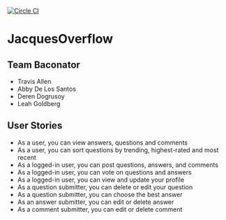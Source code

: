 [![Circle CI](https://circleci.com/gh/nyc-fireflies-2015/JacquesOverflow.svg?style=svg)](https://circleci.com/gh/nyc-fireflies-2015/JacquesOverflow)

# JacquesOverflow

## Team Baconator
* Travis Allen
* Abby De Los Santos
* Deren Dogrusoy
* Leah Goldberg


## User Stories
* As a user, you can view answers, questions and comments
* As a user, you can sort questions by trending, highest-rated and most recent
* As a logged-in user, you can post questions, answers, and comments
* As a logged-in user, you can vote on questions and answers
* As a logged-in user, you can view and update your profile
* As a question submitter, you can delete or edit your question
* As a question submitter, you can choose the best answer
* As an answer submitter, you can edit or delete answer
* As a comment submitter, you can edit or delete comment



